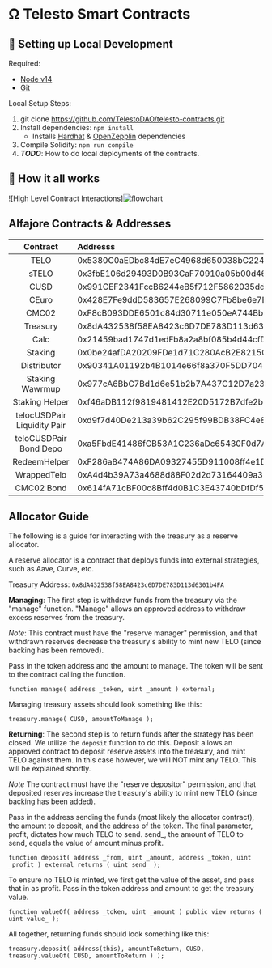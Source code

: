# Ω Telesto Smart Contracts


##  🔧 Setting up Local Development
Required: 
- [Node v14](https://nodejs.org/download/release/latest-v14.x/)  
- [Git](https://git-scm.com/downloads)


Local Setup Steps:
1. git clone https://github.com/TelestoDAO/telesto-contracts.git 
1. Install dependencies: `npm install` 
    - Installs [Hardhat](https://hardhat.org/getting-started/) & [OpenZepplin](https://docs.openzeppelin.com/contracts/4.x/) dependencies
1. Compile Solidity: `npm run compile`
1. **_TODO_**: How to do local deployments of the contracts.


## 🤨 How it all works
![High Level Contract Interactions]![flowchart](https://user-images.githubusercontent.com/46767991/145928184-089c48d6-c2ce-452d-b76b-a3a52ef44e80.png)




## Alfajore Contracts & Addresses
|Contract       | Addresss                                                                                                           
|:-------------:|:-------------------------------------------------------------------------------------------------------------------
TELO| 0x5380C0aEDbc84dE7eC4968d650038bC22431643B
sTELO| 0x3fbE106d29493D0B93CaF70910a05b00d4649612
CUSD| 0x991CEF2341FccB6244eB5f712F5862035dd33a11
CEuro| 0x428E7Fe9ddD583657E268099C7Fb8be6e7B61F5a
CMC02|  0xF8cB093DDE6501c84d30711e050eA744Bb85BB61
Treasury| 0x8dA432538f58EA8423c6D7DE783D113d6301b4FA
Calc| 0x21459bad1747d1edFb8a2a8bf085b4d44cfD1A30
Staking| 0x0be24afDA20209FDe1d71C280AcB2E82150d0B6C
Distributor| 0x90341A01192b4B1014e66f8a370F5DD7042BcEe2
Staking Wawrmup| 0x977cA6BbC7Bd1d6e51b2b7A437C12D7a23b47c69
Staking Helper| 0xf46aDB112f9819481412E20D5172B7dfe2bc9f9b
telocUSDPair Liquidity Pair | 0xd9f7d40De213a39b62C295f99BDB38FC4e87879D
teloCUSDPair Bond Depo | 0xa5FbdE41486fCB53A1C236aDc65430F0d7A62Bdc
RedeemHelper |   0xF286a8474A86DA09327455D911008ff4e1D5138F
WrappedTelo |    0xA4d4b39A73a4688d88F02d2d73164409a35257eF
CMC02 Bond | 0x614fA71cBF00c8Bff4d0B1C3E43740bDfDf5360b
## Allocator Guide

The following is a guide for interacting with the treasury as a reserve allocator.

A reserve allocator is a contract that deploys funds into external strategies, such as Aave, Curve, etc.

Treasury Address: `0x8dA432538f58EA8423c6D7DE783D113d6301b4FA`

**Managing**:
The first step is withdraw funds from the treasury via the "manage" function. "Manage" allows an approved address to withdraw excess reserves from the treasury.

*Note*: This contract must have the "reserve manager" permission, and that withdrawn reserves decrease the treasury's ability to mint new TELO (since backing has been removed).

Pass in the token address and the amount to manage. The token will be sent to the contract calling the function.

```
function manage( address _token, uint _amount ) external;
```

Managing treasury assets should look something like this:
```
treasury.manage( CUSD, amountToManage );
```

**Returning**:
The second step is to return funds after the strategy has been closed.
We utilize the `deposit` function to do this. Deposit allows an approved contract to deposit reserve assets into the treasury, and mint TELO against them. In this case however, we will NOT mint any TELO. This will be explained shortly.

*Note* The contract must have the "reserve depositor" permission, and that deposited reserves increase the treasury's ability to mint new TELO (since backing has been added).


Pass in the address sending the funds (most likely the allocator contract), the amount to deposit, and the address of the token. The final parameter, profit, dictates how much TELO to send. send_, the amount of TELO to send, equals the value of amount minus profit.
```
function deposit( address _from, uint _amount, address _token, uint _profit ) external returns ( uint send_ );
```

To ensure no TELO is minted, we first get the value of the asset, and pass that in as profit.
Pass in the token address and amount to get the treasury value.
```
function valueOf( address _token, uint _amount ) public view returns ( uint value_ );
```

All together, returning funds should look something like this:
```
treasury.deposit( address(this), amountToReturn, CUSD, treasury.valueOf( CUSD, amountToReturn ) );
```
